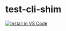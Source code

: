 # test-cli-shim

[![Install in VS Code](https://img.shields.io/badge/VS_Code-Install_Server-0098FF?style=flat-square)](https://insiders.vscode.dev/redirect?url=vscode%3Amcp%2Finstall%3F%7B%22name%22%3A%22test-cli%22%2C%22command%22%3A%22docker%22%2C%22args%22%3A%5B%22run%22%2C%22-it%22%2C%22ghcr.io%2Fmayank-msj-singh%2Ftest-cli-shim%3Alatest%22%5D%7D)


